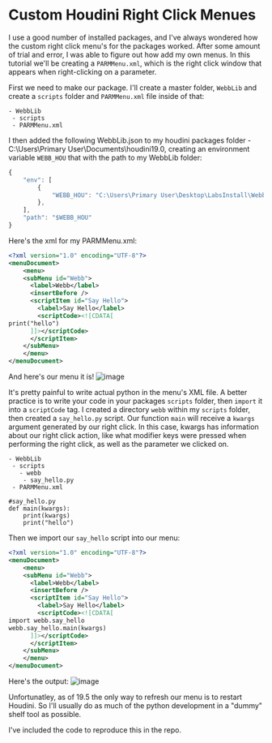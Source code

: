 # Custom Houdini Right Click Menues
I use a good number of installed packages, and I've always wondered how the custom right click menu's for the packages worked. After some amount of trial and error, I was able to figure out how add my own menus. In this tutorial we'll be creating a ```PARMMenu.xml```, which is the right click window that appears when right-clicking on a parameter.

First we need to make our package. I'll create a master folder, ```WebbLib``` and create a ```scripts``` folder and ```PARMMenu.xml``` file inside of that:

```
- WebbLib
 - scripts
 - PARMMenu.xml
```

I then added the following WebbLib.json to my houdini packages folder - C:\Users\Primary User\Documents\houdini19.0, creating an environment variable ```WEBB_HOU``` that with the path to my WebbLib folder:

```js
{
    "env": [
        {
            "WEBB_HOU": "C:\Users\Primary User\Desktop\LabsInstall\WebbLib"
        },
    ],
    "path": "$WEBB_HOU"
}
```

Here's the xml for my PARMMenu.xml:
```xml
<?xml version="1.0" encoding="UTF-8"?>
<menuDocument>
	<menu>
    <subMenu id="Webb">
      <label>Webb</label>
      <insertBefore />
      <scriptItem id="Say Hello">
        <label>Say Hello</label>
        <scriptCode><![CDATA[
print("hello")
      ]]></scriptCode>
      </scriptItem>
    </subMenu>
	</menu>
</menuDocument>
```
And here's our menu it is!
![image](https://user-images.githubusercontent.com/38958118/182684039-89bf141e-2afd-4a40-97e3-bd1199f7a248.png)


It's pretty painful to write actual python in the menu's XML file. A better practice is to write your code in your packages ```scripts``` folder, then ```import``` it into a ```scriptCode``` tag. I created a directory ```webb``` within my ```scripts``` folder, then created a ```say_hello.py``` script. Our function ```main``` will receive a ```kwargs``` argument generated by our right click. In this case, kwargs has information about our right click action, like what modifier keys were pressed when performing the right click, as well as the parameter we clicked on.  


```
- WebbLib
 - scripts
   - webb
    - say_hello.py
 - PARMMenu.xml
```

```
#say_hello.py
def main(kwargs):
    print(kwargs)
    print("hello")
```

Then we import our ```say_hello``` script into our menu:

```xml
<?xml version="1.0" encoding="UTF-8"?>
<menuDocument>
	<menu>
    <subMenu id="Webb">
      <label>Webb</label>
      <insertBefore />
      <scriptItem id="Say Hello">
        <label>Say Hello</label>
        <scriptCode><![CDATA[
import webb.say_hello
webb.say_hello.main(kwargs)
      ]]></scriptCode>
      </scriptItem>
    </subMenu>
	</menu>
</menuDocument>
```
Here's the output:
![image](https://user-images.githubusercontent.com/38958118/182685175-e4333ac9-1447-4c44-b1c8-5c1fd2cd8a80.png)

Unfortunatley, as of 19.5 the only way to refresh our menu is to restart Houdini. So I'll usually do as much of the python development in a "dummy" shelf tool as possible.

I've included the code to reproduce this in the repo. 



